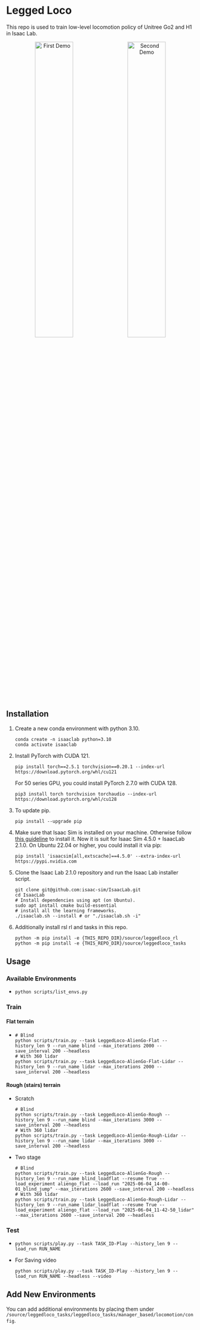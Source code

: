# Legged Loco
This repo is used to train low-level locomotion policy of Unitree Go2 and H1 in Isaac Lab.

<p align="center">
<img src="./src/go2_teaser.gif" alt="First Demo" width="45%">
&emsp;
<img src="./src/h1_teaser.gif" alt="Second Demo" width="45%">
</p>


## Installation
1. Create a new conda environment with python 3.10.
    ```shell
    conda create -n isaaclab python=3.10
    conda activate isaaclab
    ```

2. Install PyTorch with CUDA 121.
    ```shell
    pip install torch==2.5.1 torchvision==0.20.1 --index-url https://download.pytorch.org/whl/cu121
    ```
   For 50 series GPU, you could install PyTorch 2.7.0 with CUDA 128.
    ```shell
    pip3 install torch torchvision torchaudio --index-url https://download.pytorch.org/whl/cu128
    ``` 

3. To update pip.
    ```shell
    pip install --upgrade pip
    ```

4. Make sure that Isaac Sim is installed on your machine. Otherwise follow [this guideline](https://isaac-sim.github.io/IsaacLab/main/source/setup/installation/pip_installation.html) to install it. Now it is suit for Isaac Sim 4.5.0 + IsaacLab 2.1.0. On Ubuntu 22.04 or higher, you could install it via pip:
    ```shell
    pip install 'isaacsim[all,extscache]==4.5.0' --extra-index-url https://pypi.nvidia.com
    ```

5. Clone the Isaac Lab 2.1.0 repository and run the Isaac Lab installer script.
    ```shell
    git clone git@github.com:isaac-sim/IsaacLab.git
    cd IsaacLab
    # Install dependencies using apt (on Ubuntu).
    sudo apt install cmake build-essential
    # install all the learning frameworks.
    ./isaaclab.sh --install # or "./isaaclab.sh -i"
    ```

5. Additionally install rsl rl and tasks in this repo.
    ```shell
    python -m pip install -e {THIS_REPO_DIR}/source/leggedloco_rl
    python -m pip install -e {THIS_REPO_DIR}/source/leggedloco_tasks
    ```


## Usage
### Available Environments
*
    ```shell
    python scripts/list_envs.py
    ```


### Train
#### Flat terrain
*
    ```shell
    # Blind
    python scripts/train.py --task LeggedLoco-AlienGo-Flat --history_len 9 --run_name blind --max_iterations 2000 --save_interval 200 --headless
    # With 360 lidar
    python scripts/train.py --task LeggedLoco-AlienGo-Flat-Lidar --history_len 9 --run_name lidar --max_iterations 2000 --save_interval 200 --headless
    ```

#### Rough (stairs) terrain
* Scratch
    ```shell
    # Blind
    python scripts/train.py --task LeggedLoco-AlienGo-Rough --history_len 9 --run_name blind --max_iterations 3000 --save_interval 200 --headless
    # With 360 lidar
    python scripts/train.py --task LeggedLoco-AlienGo-Rough-Lidar --history_len 9 --run_name lidar --max_iterations 3000 --save_interval 200 --headless
    ```
* Two stage
    ```shell
    # Blind
    python scripts/train.py --task LeggedLoco-AlienGo-Rough --history_len 9 --run_name blind_loadflat --resume True --load_experiment aliengo_flat --load_run "2025-06-04_14-00-01_blind_jump" --max_iterations 2600 --save_interval 200 --headless
    # With 360 lidar
    python scripts/train.py --task LeggedLoco-AlienGo-Rough-Lidar --history_len 9 --run_name lidar_loadflat --resume True --load_experiment aliengo_flat --load_run "2025-06-04_11-42-50_lidar" --max_iterations 2600 --save_interval 200 --headless
    ```


### Test
* 
    ```shell
    python scripts/play.py --task TASK_ID-Play --history_len 9 --load_run RUN_NAME
    ```
*   For Saving video
    ```shell
    python scripts/play.py --task TASK_ID-Play --history_len 9 --load_run RUN_NAME --headless --video
    ```

## Add New Environments
You can add additional environments by placing them under `/source/leggedloco_tasks/leggedloco_tasks/manager_based/locomotion/config`.